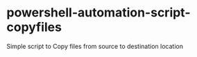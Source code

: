 # powershell-automation-script-copyfiles
Simple script to Copy files from source to destination location
